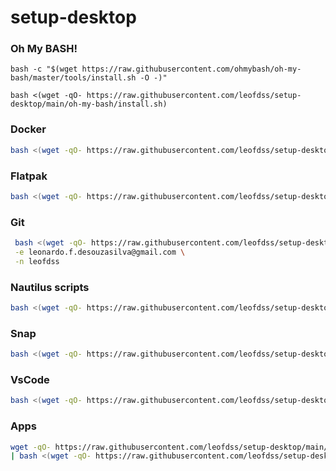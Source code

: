 # setup-desktop

### Oh My BASH!
```
bash -c "$(wget https://raw.githubusercontent.com/ohmybash/oh-my-bash/master/tools/install.sh -O -)"
```
```
bash <(wget -qO- https://raw.githubusercontent.com/leofdss/setup-desktop/main/oh-my-bash/install.sh)
```

### Docker
```bash
bash <(wget -qO- https://raw.githubusercontent.com/leofdss/setup-desktop/main/docker/install.sh)
```

### Flatpak
```bash
bash <(wget -qO- https://raw.githubusercontent.com/leofdss/setup-desktop/main/flatpak/install.sh)
```

### Git
```bash
 bash <(wget -qO- https://raw.githubusercontent.com/leofdss/setup-desktop/main/git/install.sh) \
 -e leonardo.f.desouzasilva@gmail.com \
 -n leofdss 
```

### Nautilus scripts
```bash
bash <(wget -qO- https://raw.githubusercontent.com/leofdss/setup-desktop/main/nautilus-scripts/install.sh)
```

### Snap
```bash
bash <(wget -qO- https://raw.githubusercontent.com/leofdss/setup-desktop/main/snap/install.sh)
```

### VsCode
```bash
bash <(wget -qO- https://raw.githubusercontent.com/leofdss/setup-desktop/main/vscode/install.sh)
```

### Apps
```bash
wget -qO- https://raw.githubusercontent.com/leofdss/setup-desktop/main/apps/database.json \
| bash <(wget -qO- https://raw.githubusercontent.com/leofdss/setup-desktop/main/apps/install.sh)
```
